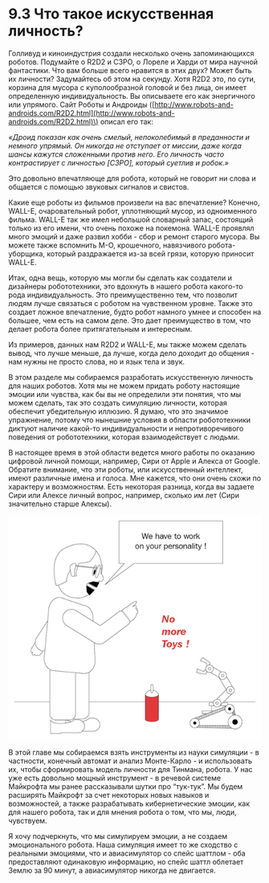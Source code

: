 # 9.3 Что такое искусственная личность?

Голливуд и киноиндустрия создали несколько очень запоминающихся роботов. Подумайте о R2D2 и C3PO, о Лореле и Харди от мира научной фантастики. Что вам больше всего нравится в этих двух? Может быть их личности? Задумайтесь об этом на секунду. Хотя R2D2 это, по сути, корзина для мусора с куполообразной головой и без лица, он имеет определенную индивидуальность. Вы описываете его как энергичного или упрямого. Сайт Роботы и Андроиды \([http://www.robots-and-androids.com/R2D2.html](http://www.robots-and-androids.com/R2D2.html)\) описал его так:

_«Дроид показан как очень смелый, непоколебимый в преданности и немного упрямый. Он никогда не отступает от миссии, даже когда шансы кажутся сложенными против него. Его личность часто контрастирует с личностью \[C3PO\], который суетлив и робок.»_

Это довольно впечатляюще для робота, который не говорит ни слова и общается с помощью звуковых сигналов и свистов.

Какие еще роботы из фильмов произвели на вас впечатление? Конечно, WALL-E, очаровательный робот, уплотняющий мусор, из одноименного фильма. WALL-E так же имел небольшой словарный запас, состоящий только из его имени, что очень похоже на покемона. WALL-E проявлял много эмоций и даже развил хобби - сбор и ремонт старого мусора. Вы можете также вспомнить M-O, крошечного, навязчивого робота-уборщика, который раздражается из-за всей грязи, которую приносит WALL-E.

Итак, одна вещь, которую мы могли бы сделать как создатели и дизайнеры робототехники, это вдохнуть в нашего робота какого-то рода индивидуальность. Это преимущественно тем, что позволит людям лучше связаться с роботом на чувственном уровне. Также это создает ложное впечатление, будто робот намного умнее и способен на большее, чем есть на самом деле. Это дает преимущество в том, что делает робота более притягательным и интересным.

Из примеров, данных нам R2D2 и WALL-E, мы также можем сделать вывод, что лучше меньше, да лучше, когда дело доходит до общения - нам нужны не просто слова, но и язык тела и звук. 

В этом разделе мы собираемся разработать искусственную личность для наших роботов. Хотя мы не можем придать роботу настоящие эмоции или чувства, как бы вы не определили эти понятия, что мы можем сделать, так это создать симуляцию личности, которая обеспечит убедительную иллюзию. Я думаю, что это значимое упражнение, потому что нынешние условия в области робототехники диктуют наличие какой-то индивидуальности и непротиворечивого поведения от робототехники, которая взаимодействует с людьми.

В настоящее время в этой области ведется много работы по оказанию цифровой личной помощи, например, Сири от Apple и Алекса от Google. Обратите внимание, что эти роботы, или искусственный интеллект, имеют различные имена и голоса. Мне кажется, что они очень схожи по характеру и возможностям. Есть некоторая разница, когда вы задаете Сири или Алексе личный вопрос, например, сколько им лет \(Сири значительно старше Алексы\).

![](../.gitbook/assets/image.png)

В этой главе мы собираемся взять инструменты из науки симуляции - в частности, конечный автомат и анализ Монте-Карло - и использовать их, чтобы сформировать модель личности для Тинмана, робота. У нас уже есть довольно мощный инструмент - в речевой системе Майкрофта мы ранее рассказывали шутки про “тук-тук”. Мы будем расширять Майкрофт за счет некоторых новых навыков и возможностей, а также разрабатывать кибернетические эмоции, как для нашего робота, так и для мнения робота о том, что мы, люди, чувствуем.

Я хочу подчеркнуть, что мы симулируем эмоции, а не создаем эмоционального робота. Наша симуляция имеет то же сходство с реальными эмоциями, что и авиасимулятор со спейс шаттлом - оба предоставляют одинаковую информацию, но спейс шаттл облетает Землю за 90 минут, а авиасимулятор никогда не двигается.

